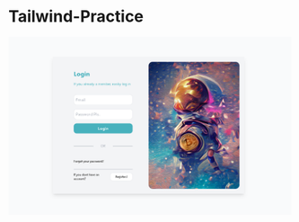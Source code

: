 # Tailwind-Practice


![alt text](https://github.com/turkayonurr/Tailwind-Practice/blob/main/img/Readmephoto.PNG)
